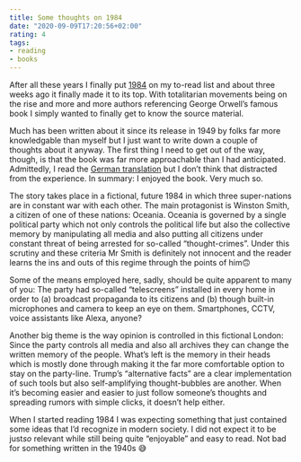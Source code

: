 ```yaml
---
title: Some thoughts on 1984
date: "2020-09-09T17:20:56+02:00"
rating: 4
tags:
- reading
- books
---
```


After all these years I finally put [1984](https://en.wikipedia.org/wiki/Nineteen_Eighty-Four) on my to-read list and about three weeks ago it finally made it to its top. With totalitarian movements being on the rise and more and more authors referencing George Orwell’s famous book I simply wanted to finally get to know the source material.

Much has been written about it since its release in 1949 by folks far more knowledgable than myself but I just want to write down a couple of thoughts about it anyway. The first thing I need to get out of the way, though, is that the book was far more approachable than I had anticipated. Admittedly, I read the [German translation](https://www.ullstein-buchverlage.de/nc/buch/details/1984-9783548289458.html) but I don’t think that distracted from the experience. In summary: I enjoyed the book. Very much so.

The story takes place in a fictional, future 1984 in which three super-nations are in constant war with each other. The main protagonist is Winston Smith, a citizen of one of these nations: Oceania. Oceania is governed by a single political party which not only controls the political life but also the collective memory by manipulating all media and also putting all citizens under constant threat of being arrested for so-called “thought-crimes”. Under this scrutiny and these criteria Mr Smith is definitely not innocent and the reader learns the ins and outs of this regime through the points of him🙃

Some of the means employed here, sadly, should be quite apparent to many of you: The party had so-called “telescreens” installed in every home in order to (a) broadcast propaganda to its citizens and (b) though built-in microphones and camera to keep an eye on them. Smartphones, CCTV, voice assistants like Alexa, anyone?

Another big theme is the way opinion is controlled in this fictional London: Since the party controls all media and also all archives they can change the written memory of the people. What’s left is the memory in their heads which is mostly done through making it the far more comfortable option to stay on the party-line. Trump’s “alternative facts” are a clear implementation of such tools but also self-amplifying thought-bubbles are another. When it’s becoming easier and easier to just follow someone’s thoughts and spreading rumors with simple clicks, it doesn’t help either.

When I started reading 1984 I was expecting something that just contained some ideas that I’d recognize in modern society. I did not expect it to be just*so* relevant while still being quite “enjoyable” and easy to read. Not bad for something written in the 1940s 😅
